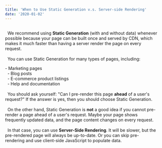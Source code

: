 ```yaml
---
title: 'When to Use Static Generation v.s. Server-side Rendering'
date: '2020-01-02'
---
```

\
&nbsp;
We recommend using **Static Generation** (with and without data) whenever possible because your page can be built once and served by CDN, which makes it much faster than having a server render the page on every request.
\
&nbsp;
\
&nbsp;
You can use Static Generation for many types of pages, including:

\- Marketing pages
\
&nbsp;
\- Blog posts
\
&nbsp;
\- E-commerce product listings
\
&nbsp;
\- Help and documentation
\
&nbsp;
\
&nbsp;
You should ask yourself: "Can I pre-render this page **ahead** of a user's request?" If the answer is yes, then you should choose Static Generation.
\
&nbsp;
\
&nbsp;
On the other hand, Static Generation is **not** a good idea if you cannot pre-render a page ahead of a user's request. Maybe your page shows frequently updated data, and the page content changes on every request.
\
&nbsp;
\
&nbsp;
In that case, you can use **Server-Side Rendering**. It will be slower, but the pre-rendered page will always be up-to-date. Or you can skip pre-rendering and use client-side JavaScript to populate data.
